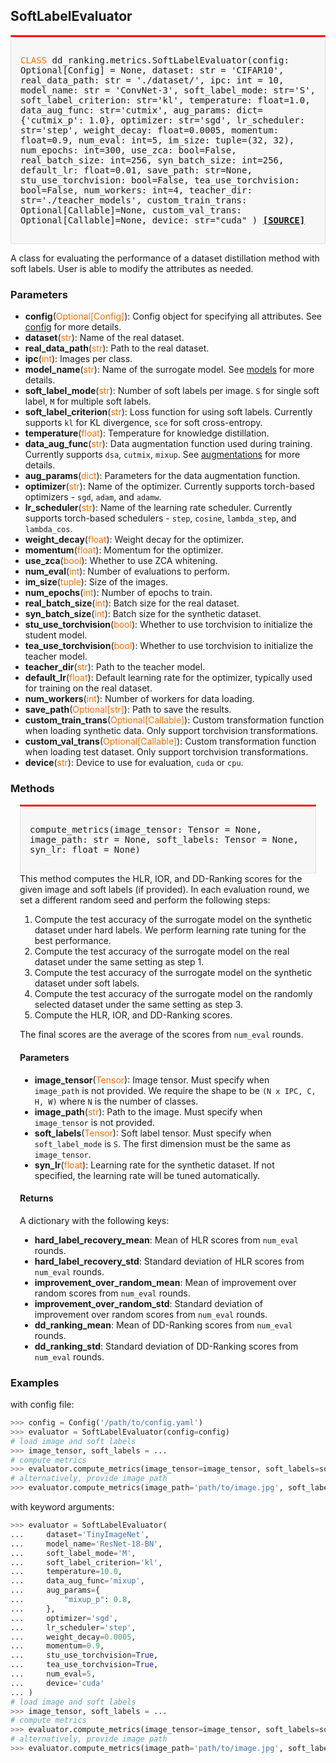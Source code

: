 ## SoftLabelEvaluator

<div style="background-color:#F7F7F7; padding:15px; border:1px solid #E0E0E0; border-top:3px solid #FF0000; font-family:monospace; font-size:14px;">

<span style="color:#FF6B00;">CLASS</span> 
dd_ranking.metrics.SoftLabelEvaluator(config: Optional[Config] = None,
    dataset: str = 'CIFAR10',
    real_data_path: str = './dataset/',
    ipc: int = 10,
    model_name: str = 'ConvNet-3',
    soft_label_mode: str='S',
    soft_label_criterion: str='kl', 
    temperature: float=1.0,
    data_aug_func: str='cutmix', 
    aug_params: dict={'cutmix_p': 1.0}, 
    optimizer: str='sgd', 
    lr_scheduler: str='step', 
    weight_decay: float=0.0005, 
    momentum: float=0.9, 
    num_eval: int=5, 
    im_size: tuple=(32, 32), 
    num_epochs: int=300, 
    use_zca: bool=False,
    real_batch_size: int=256, 
    syn_batch_size: int=256, 
    default_lr: float=0.01, 
    save_path: str=None, 
    stu_use_torchvision: bool=False, 
    tea_use_torchvision: bool=False, 
    num_workers: int=4, 
    teacher_dir: str='./teacher_models', 
    custom_train_trans: Optional[Callable]=None, 
    custom_val_trans: Optional[Callable]=None, 
    device: str="cuda"
)
[**[SOURCE]**](https://github.com/NUS-HPC-AI-Lab/DD-Ranking/blob/main/dd_ranking/metrics/soft_label.py)
</div>

A class for evaluating the performance of a dataset distillation method with soft labels. User is able to modify the attributes as needed.

### Parameters

- **config**(<span style="color:#FF6B00;">Optional[Config]</span>): Config object for specifying all attributes. See [config](../config/overview.md) for more details.
- **dataset**(<span style="color:#FF6B00;">str</span>): Name of the real dataset.
- **real_data_path**(<span style="color:#FF6B00;">str</span>): Path to the real dataset.
- **ipc**(<span style="color:#FF6B00;">int</span>): Images per class.
- **model_name**(<span style="color:#FF6B00;">str</span>): Name of the surrogate model. See [models](../models/overview.md) for more details.
- **soft_label_mode**(<span style="color:#FF6B00;">str</span>): Number of soft labels per image. `S` for single soft label, `M` for multiple soft labels.
- **soft_label_criterion**(<span style="color:#FF6B00;">str</span>): Loss function for using soft labels. Currently supports `kl` for KL divergence, `sce` for soft cross-entropy.
- **temperature**(<span style="color:#FF6B00;">float</span>): Temperature for knowledge distillation.
- **data_aug_func**(<span style="color:#FF6B00;">str</span>): Data augmentation function used during training. Currently supports `dsa`, `cutmix`, `mixup`. See [augmentations](../augmentations/overview.md) for more details.
- **aug_params**(<span style="color:#FF6B00;">dict</span>): Parameters for the data augmentation function.
- **optimizer**(<span style="color:#FF6B00;">str</span>): Name of the optimizer. Currently supports torch-based optimizers - `sgd`, `adam`, and `adamw`.
- **lr_scheduler**(<span style="color:#FF6B00;">str</span>): Name of the learning rate scheduler. Currently supports torch-based schedulers - `step`, `cosine`, `lambda_step`, and `lambda_cos`.
- **weight_decay**(<span style="color:#FF6B00;">float</span>): Weight decay for the optimizer.
- **momentum**(<span style="color:#FF6B00;">float</span>): Momentum for the optimizer.
- **use_zca**(<span style="color:#FF6B00;">bool</span>): Whether to use ZCA whitening.
- **num_eval**(<span style="color:#FF6B00;">int</span>): Number of evaluations to perform.
- **im_size**(<span style="color:#FF6B00;">tuple</span>): Size of the images.
- **num_epochs**(<span style="color:#FF6B00;">int</span>): Number of epochs to train.
- **real_batch_size**(<span style="color:#FF6B00;">int</span>): Batch size for the real dataset.
- **syn_batch_size**(<span style="color:#FF6B00;">int</span>): Batch size for the synthetic dataset.
- **stu_use_torchvision**(<span style="color:#FF6B00;">bool</span>): Whether to use torchvision to initialize the student model.
- **tea_use_torchvision**(<span style="color:#FF6B00;">bool</span>): Whether to use torchvision to initialize the teacher model.
- **teacher_dir**(<span style="color:#FF6B00;">str</span>): Path to the teacher model.
- **default_lr**(<span style="color:#FF6B00;">float</span>): Default learning rate for the optimizer, typically used for training on the real dataset.
- **num_workers**(<span style="color:#FF6B00;">int</span>): Number of workers for data loading.
- **save_path**(<span style="color:#FF6B00;">Optional[str]</span>): Path to save the results.
- **custom_train_trans**(<span style="color:#FF6B00;">Optional[Callable]</span>): Custom transformation function when loading synthetic data. Only support torchvision transformations.
- **custom_val_trans**(<span style="color:#FF6B00;">Optional[Callable]</span>): Custom transformation function when loading test dataset. Only support torchvision transformations.
- **device**(<span style="color:#FF6B00;">str</span>): Device to use for evaluation, `cuda` or `cpu`.

### Methods
<div style="background-color:#F7F7F7; padding:15px; border:1px solid #E0E0E0; border-top:3px solid #FF0000; font-family:monospace; font-size:14px; margin-left:15px; margin-right:15px;">

compute_metrics(image_tensor: Tensor = None, image_path: str = None, soft_labels: Tensor = None, syn_lr: float = None)
</div>

<div style="margin-left:15px; margin-right:15px;">
This method computes the HLR, IOR, and DD-Ranking scores for the given image and soft labels (if provided). In each evaluation round, we set a different random seed and perform the following steps:

1. Compute the test accuracy of the surrogate model on the synthetic dataset under hard labels. We perform learning rate tuning for the best performance.
2. Compute the test accuracy of the surrogate model on the real dataset under the same setting as step 1.
3. Compute the test accuracy of the surrogate model on the synthetic dataset under soft labels.
4. Compute the test accuracy of the surrogate model on the randomly selected dataset under the same setting as step 3.
5. Compute the HLR, IOR, and DD-Ranking scores.

The final scores are the average of the scores from `num_eval` rounds.

#### Parameters

- **image_tensor**(<span style="color:#FF6B00;">Tensor</span>): Image tensor. Must specify when `image_path` is not provided. We require the shape to be `(N x IPC, C, H, W)` where `N` is the number of classes.
- **image_path**(<span style="color:#FF6B00;">str</span>): Path to the image. Must specify when `image_tensor` is not provided.
- **soft_labels**(<span style="color:#FF6B00;">Tensor</span>): Soft label tensor. Must specify when `soft_label_mode` is `S`. The first dimension must be the same as `image_tensor`.
- **syn_lr**(<span style="color:#FF6B00;">float</span>): Learning rate for the synthetic dataset. If not specified, the learning rate will be tuned automatically.

#### Returns

A dictionary with the following keys:

- **hard_label_recovery_mean**: Mean of HLR scores from `num_eval` rounds.
- **hard_label_recovery_std**: Standard deviation of HLR scores from `num_eval` rounds.
- **improvement_over_random_mean**: Mean of improvement over random scores from `num_eval` rounds.
- **improvement_over_random_std**: Standard deviation of improvement over random scores from `num_eval` rounds.
- **dd_ranking_mean**: Mean of DD-Ranking scores from `num_eval` rounds.
- **dd_ranking_std**: Standard deviation of DD-Ranking scores from `num_eval` rounds.

</div>

### Examples

with config file:
```python
>>> config = Config('/path/to/config.yaml')
>>> evaluator = SoftLabelEvaluator(config=config)
# load image and soft labels
>>> image_tensor, soft_labels = ... 
# compute metrics
>>> evaluator.compute_metrics(image_tensor=image_tensor, soft_labels=soft_labels)
# alternatively, provide image path
>>> evaluator.compute_metrics(image_path='path/to/image.jpg', soft_labels=soft_labels) 
```

with keyword arguments:
```python
>>> evaluator = SoftLabelEvaluator(
...     dataset='TinyImageNet',
...     model_name='ResNet-18-BN',
...     soft_label_mode='M',
...     soft_label_criterion='kl',
...     temperature=10.0,
...     data_aug_func='mixup',
...     aug_params={
...         "mixup_p": 0.8,
...     },
...     optimizer='sgd',
...     lr_scheduler='step',
...     weight_decay=0.0005,
...     momentum=0.9,
...     stu_use_torchvision=True,
...     tea_use_torchvision=True,
...     num_eval=5,
...     device='cuda'
... )
# load image and soft labels
>>> image_tensor, soft_labels = ... 
# compute metrics
>>> evaluator.compute_metrics(image_tensor=image_tensor, soft_labels=soft_labels)
# alternatively, provide image path
>>> evaluator.compute_metrics(image_path='path/to/image.jpg', soft_labels=soft_labels) 
```